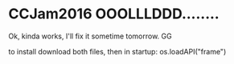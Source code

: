 # CCJam2016 OOOLLLDDD........
Ok, kinda works, I'll fix it sometime tomorrow. GG

to install download both files, then in startup: os.loadAPI("frame")
